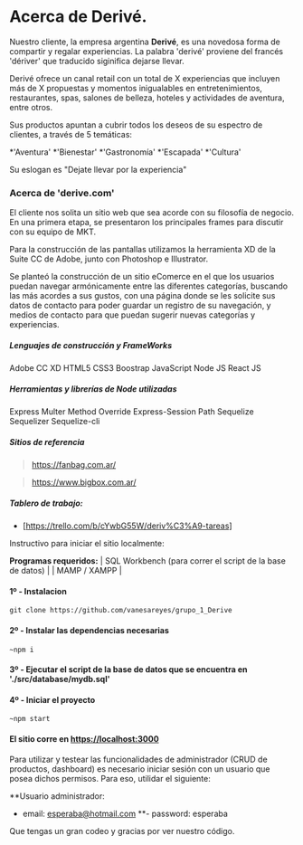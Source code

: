 # Acerca de Derivé.

Nuestro cliente, la empresa argentina **Derivé**, es una novedosa forma de compartir y regalar experiencias. 
La palabra 'derivé' proviene del francés 'dériver' que traducido siginifica dejarse llevar.

Derivé ofrece un canal retail con un total de X experiencias que incluyen más de X propuestas y momentos inigualables en entretenimientos, restaurantes, spas, salones de belleza, hoteles y actividades de aventura, entre otros.

Sus productos apuntan a cubrir todos los deseos de su espectro de clientes, a través de 5 temáticas:

*'Aventura'
*'Bienestar'
*'Gastronomía'
*'Escapada'
*'Cultura'

Su eslogan es "Dejate llevar por la experiencia"

### Acerca de 'derive.com'

El cliente nos solita un sitio web que sea acorde con su filosofía de negocio. En una primera etapa, se presentaron los principales frames para discutir con su equipo de MKT.

Para la construcción de las pantallas utilizamos la herramienta XD de la Suite CC de Adobe, junto con Photoshop e Illustrator.

Se planteó la construcción de un sitio eComerce en el que los usuarios puedan navegar armónicamente entre las diferentes categorías, buscando las más acordes a sus gustos, con una página donde se les solicite sus datos de contacto para poder guardar un registro de su navegación, y medios de contacto para que puedan sugerir nuevas categorías y experiencias.

##### Lenguajes de construcción y FrameWorks

Adobe CC XD
HTML5
CSS3
Boostrap
JavaScript
Node JS
React JS

##### Herramientas y librerías de Node utilizadas

Express
Multer
Method Override
Express-Session
Path
Sequelize
Sequelizer
Sequelize-cli

##### Sitios de referencia

> https://fanbag.com.ar/

> https://www.bigbox.com.ar/

##### Tablero de trabajo: 
- [https://trello.com/b/cYwbG55W/deriv%C3%A9-tareas]

Instructivo para iniciar el sitio localmente:

**Programas requeridos:**
| SQL Workbench (para correr el script de la base de datos) |
| MAMP / XAMPP                                              |


#### 1º - Instalacion

```git clone https://github.com/vanesareyes/grupo_1_Derive```

#### 2º - Instalar las dependencias necesarias

```~npm i```

#### 3º - Ejecutar el script de la base de datos que se encuentra en './src/database/mydb.sql'
 
#### 4º - Iniciar el proyecto

```~npm start```

#### El sitio corre en [https://localhost:3000](https://localhost:3000)

Para utilizar y testear las funcionalidades de administrador (CRUD de productos, dashboard) es necesario iniciar sesión con un usuario que posea dichos permisos. Para eso, utilidar el siguiente:

**Usuario administrador: 
 - email: esperaba@hotmail.com
 **- password: esperaba

Que tengas un gran codeo y gracias por ver nuestro código.


